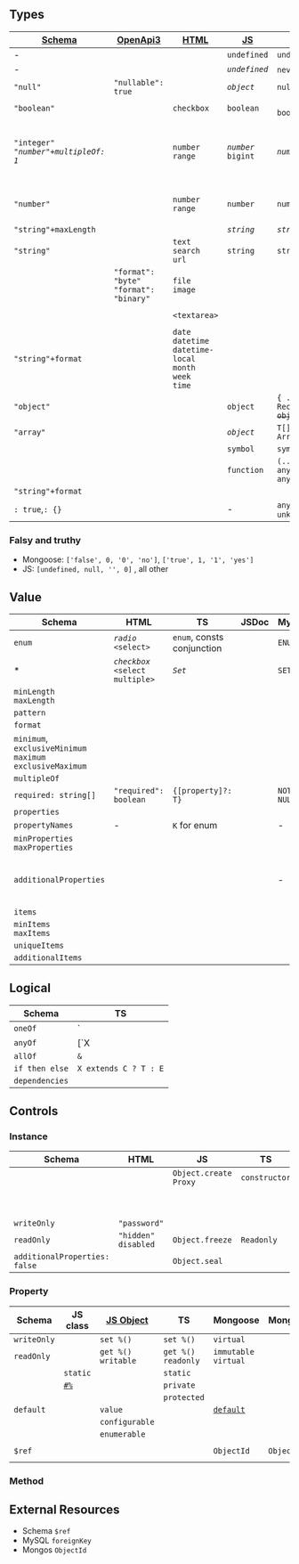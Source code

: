 ## Types

| [Schema](http://json-schema.org/understanding-json-schema/reference/type.html) | [OpenApi3](https://swagger.io/specification/) | [HTML](https://developer.mozilla.org/en-US/docs/Web/HTML/Element/input#%3Cinput%3E_types) | [JS](https://developer.mozilla.org/en-US/docs/Web/JavaScript/Reference/Operators/typeof#description) | [TS](https://www.typescriptlang.org/docs/handbook/basic-types.html#never) | JSDoc | [MySQL](https://dev.mysql.com/doc/refman/8.0/en/data-types.html) | [mongodb](https://docs.mongodb.com/manual/reference/bson-types/) | [mongoose](https://mongoosejs.com/docs/schematypes.html) |
| ----------- | ---------- | ---------------------------------------------- | ----- | ------------------------------------------------------------ | -------------------------- | ---------- | ---------- | ---------- |
| -          |           |           | `undefined` | `undefined`                                    |       |                                                              |                            |                            |
| -          |           |           | _`undefined`_ | `never`, `void`                             |       |                                                              | ~~`"undefined"`~~ |                            |
| `"null"`   | `"nullable": true` |      | _`object`_  | `null`                                         |       | `NULL` | `"null"` |                            |
| `"boolean"` |  | `checkbox` | `boolean`   | `                                            boolean`        ||`BOOLEAN*=TINYINT(1)`|`"bool"`||
| `"integer"`<br />_`"number"+multipleOf: 1`_ |  | `number`<br />`range` | _`number`_<br />`bigint` | _`number`_                                     |       | `TINYINT`<br />`INTEGER`<br>`INT`<br/>`SMALLINT`<br/>`MEDIUMINT`<br/>`BIGINT`<br />`BIT` | `"int"`<br />`"long"`<br />`"decimal"` |                            |
| `"number"` |  | `number`<br />`range` | `number`    | `number`                                       |       | `DECIMAL`<br/>`NUMERIC`<br/>`FLOAT`<br/>`DOUBLE`             | `"double"` | `Number`<br />`Decimal128` |
| `"string"+maxLength` |  |  | _`string`_  | _`string`_                                     |       | `CHAR`                                                       |                            |                            |
| `"string"` |  | `text`<br />`search`<br />`url` | `string`    | `string`                                       |       | `VARCHAR`                                                    | `"string"` | `String`                   |
|            | `"format": "byte"`<br/>`"format": "binary"` | `file`<br />`image` |             |                                                |       | `BINARY`<br />`VARBINARY`<br />`BLOB`            | `"binData"` | `Buffer`                  |
| |  | `<textarea>` | | | | `TEXT` | _`"string"`_ | `string`<br />`Buffer` |
| `"string"+format` |  | `date`<br />`datetime`<br />`datetime-local`<br />`month`<br />`week`<br />`time` |             |                                                |       | `DATE`<br />`DATETIME`<br />`TIMESTAMP`<br />`TIME`<br />`YEAR` | `"date"`<br />`"timestamp"` | `Date`                     |
| `"object"` |    |    | `object`    | `{ ... }`<br />`Record<K,V>`<br />~~`object`~~ |       | `JSON`                                                       | `"object"` | `Map`<br />`Schema` |
| `"array"`  |     |     | _`object`_  | `T[]`<br />`Array<T>`                          |       | `JSON`                                                       | `"array"` |                            |
|            |            |            | `symbol`    | `symbol`                                       |       |                                                              | ~~`"symbol"`~~ |                            |
|            |            |            | `function`  | `(...args: any[]) => any`                      |       |                                                              | `"javascript"`<br />~~`"javascriptWithScope"`~~ |                            |
| `"string"+format` | | |  |  | | | `"regex"` | |
| `: true`,`: {}` |  |  | -           | `any`, `unknown`                               |       |                                                              |                     | `Mixed`                    |

### Falsy and truthy

- Mongoose: `['false', 0, '0', 'no']`,  `['true', 1, '1', 'yes']`
- JS: `[undefined, null, '', 0]` , all other

## Value
| Schema                                                       | HTML                                  | TS                         | JSDoc | MySQL      | mongoose                                         |
| ------------------------------------------------------------ | ------------------------------------- | -------------------------- | ----- | ---------- | ------------------------------------------------ |
| `enum`                                                       | _`radio`_<br />`<select>`             | `enum`, consts conjunction |       | `ENUM`     | `enum`                                           |
| *                                                            | _`checkbox`_<br />`<select multiple>` | _`Set`_                    |       | `SET`      | *                                                |
| `minLength`<br />`maxLength`                                 |                                       |                            |       |            |                                                  |
| `pattern`                                                    |                                       |                            |       |            |                                                  |
| `format`                                                     |                                       |                            |       |            |                                                  |
| `minimum`,<br />`exclusiveMinimum`<br />`maximum`<br />`exclusiveMaximum` |                                       |                            |       |            |                                                  |
| `multipleOf`                                                 |                                       |                            |       |            |                                                  |
| `required: string[]`                                         | `"required": boolean`                 | `{[property]?: T}`         |       | `NOT NULL` | `required: boolean`                              |
| `properties`                                                 |                                       |                            |       |            |                                                  |
| `propertyNames`                                              | -                                     | `K` for enum               |       | -          | ?-                                               |
| `minProperties`<br />`maxProperties`                         |                                       |                            |       |            |                                                  |
| `additionalProperties`                                       |                                       |                            |       | -          | - `Schema({}, {strict: true})`<br />+ `Map`+`of` |
| `items`                                                      |                                       |                            |       |            |                                                  |
| `minItems`<br />`maxItems`                                   |                                       |                            |       |            |                                                  |
| `uniqueItems`                                                |                                       |                            |       |            |                                                  |
| `additionalItems`                                            |                                       |                            |       |            |                                                  |

## Logical

| Schema         | TS                                                        |
| -------------- | --------------------------------------------------------- |
| `oneOf`        | `|`<br />[`oneOf`]((http://github.com/askirmas/ts-swiss)) |
| `anyOf`        | [`X | Y | X & Y` ](http://github.com/askirmas/ts-swiss)   |
| `allOf`        | `&`                                                       |
| `if then else` | `X extends C ? T : E`                                     |
| `dependencies` |                                                           |

## Controls

### Instance

| Schema                        | HTML                       | JS                           | TS            | MySQL                                                        |
| ----------------------------- | -------------------------- | ---------------------------- | ------------- | ------------------------------------------------------------ |
|                               |                            | `Object.create`<br />`Proxy` | `constructor` | Trigger/Insert                                               |
|                               |                            |                              |               | Trigger/Delete                                               |
|                               |                            |                              |               | Trigger/Update                                               |
| `writeOnly`                   | `"password"`               |                              |               |                                                              |
| `readOnly`                    | `"hidden"`<br />`disabled` | `Object.freeze`              | `Readonly`    | *[lock](https://dev.mysql.com/doc/refman/8.0/en/innodb-locking-reads.html) |
| `additionalProperties: false` |                            | `Object.seal`                |               |                                                              |



### Property

| Schema      | JS class                                                     | [JS Object](https://developer.mozilla.org/en-US/docs/Web/JavaScript/Reference/Global_Objects/Object/defineProperty) | TS                        | Mongoose                                               | MongoDB    | MySQL                                                        |
| ----------- | ------------------------------------------------------------ | ------------------------------------------------------------ | ------------------------- | ------------------------------------------------------ | ---------- | ------------------------------------------------------------ |
| `writeOnly` |                                                              | `set %()`                                                    | `set %()`                 | `virtual`                                              |            |                                                              |
| `readOnly`  |                                                              | `get %()`<br />`writable`                                    | `get %()`<br />`readonly` | `immutable`<br />`virtual`                             |            | [`GENERATED`](https://dev.mysql.com/doc/refman/5.7/en/create-table-generated-columns.html) |
|             | `static`                                                     |                                                              | `static`                  |                                                        |            |                                                              |
|             | [`#%`](https://babeljs.io/docs/en/babel-plugin-proposal-private-methods) |                                                              | `private`                 |                                                        |            |                                                              |
|             |                                                              |                                                              | `protected`               |                                                        |            |                                                              |
| `default`   |                                                              | `value`                                                      |                           | [`default`](https://mongoosejs.com/docs/defaults.html) |            | `DEFAULT`                                                    |
|             |                                                              | `configurable`                                               |                           |                                                        |            |                                                              |
|             |                                                              | `enumerable`                                                 |                           |                                                        |            |                                                              |
| `$ref`      |                                                              |                                                              |                           | `ObjectId`                                             | `ObjectId` | `FOREIGN KEY`                                                |

### Method


## External Resources

- Schema `$ref`
- MySQL `foreignKey`
- Mongos `ObjectId`